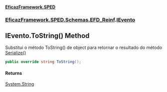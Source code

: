 #### [EficazFramework.SPED](EficazFrameworkSPED.md 'EficazFramework SPED')
### [EficazFramework.SPED.Schemas.EFD_Reinf](EficazFramework.SPED.Schemas.EFD_Reinf.md 'EficazFramework.SPED.Schemas.EFD_Reinf').[IEvento](EficazFramework.SPED.Schemas.EFD_Reinf/IEvento.md 'EficazFramework.SPED.Schemas.EFD_Reinf.IEvento')

## IEvento.ToString() Method

Substitui o método ToString() de object para retornar o resultado do método [Serialize()](EficazFramework.SPED.Schemas.EFD_Reinf/IEvento/Serialize().md 'EficazFramework.SPED.Schemas.EFD_Reinf.IEvento.Serialize()')

```csharp
public override string ToString();
```

#### Returns
[System.String](https://docs.microsoft.com/en-us/dotnet/api/System.String 'System.String')